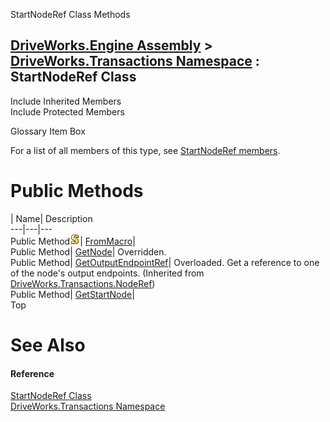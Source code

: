 StartNodeRef Class Methods   
  
[DriveWorks.Engine Assembly](topic2156.md) > [DriveWorks.Transactions Namespace](topic12835.md) : StartNodeRef Class  
---  
  
Include Inherited Members    
Include Protected Members    


Glossary Item Box

For a list of all members of this type, see [StartNodeRef members](topic13141.md).

# Public Methods

| Name| Description  
---|---|---  
Public Method![static \(Shared in Visual Basic\)](dotnetimages/static.gif)| [FromMacro](topic13146.md)|   
Public Method| [GetNode](topic13147.md)| Overridden.   
Public Method| [GetOutputEndpointRef](topic12916.md)| Overloaded. Get a reference to one of the node's output endpoints. (Inherited from [DriveWorks.Transactions.NodeRef](topic12909.md))  
Public Method| [GetStartNode](topic13148.md)|   
Top

# See Also

#### Reference

[StartNodeRef Class](topic13140.md)   
[DriveWorks.Transactions Namespace](topic12835.md)


